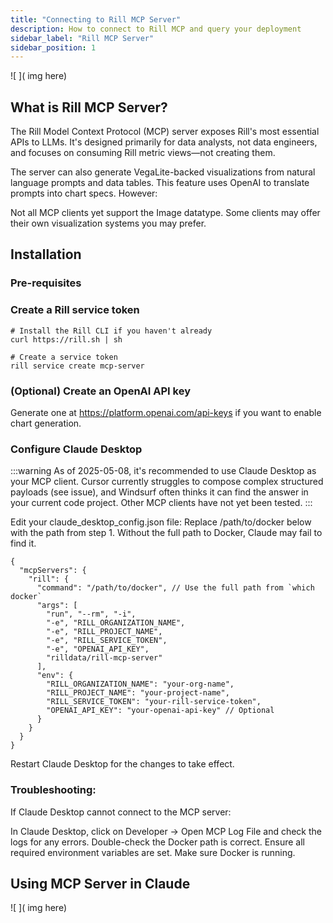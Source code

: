 ```yaml
---
title: "Connecting to Rill MCP Server"
description: How to connect to Rill MCP and query your deployment
sidebar_label: "Rill MCP Server"
sidebar_position: 1
---
```


![ ]( img here)

## What is Rill MCP Server?

The Rill Model Context Protocol (MCP) server exposes Rill's most essential APIs to LLMs. It's designed primarily for data analysts, not data engineers, and focuses on consuming Rill metric views—not creating them.

The server can also generate VegaLite-backed visualizations from natural language prompts and data tables. This feature uses OpenAI to translate prompts into chart specs. However:

Not all MCP clients yet support the Image datatype.
Some clients may offer their own visualization systems you may prefer.

## Installation


### Pre-requisites

### Create a Rill service token
```
# Install the Rill CLI if you haven't already
curl https://rill.sh | sh

# Create a service token
rill service create mcp-server
```

### (Optional) Create an OpenAI API key
Generate one at https://platform.openai.com/api-keys if you want to enable chart generation.

### Configure Claude Desktop
:::warning
As of 2025-05-08, it's recommended to use Claude Desktop as your MCP client. Cursor currently struggles to compose complex structured payloads (see issue), and Windsurf often thinks it can find the answer in your current code project. Other MCP clients have not yet been tested.
:::

Edit your claude_desktop_config.json file:
Replace /path/to/docker below with the path from step 1. Without the full path to Docker, Claude may fail to find it.
```
{
  "mcpServers": {
    "rill": {
      "command": "/path/to/docker", // Use the full path from `which docker`
      "args": [
        "run", "--rm", "-i",
        "-e", "RILL_ORGANIZATION_NAME",
        "-e", "RILL_PROJECT_NAME",
        "-e", "RILL_SERVICE_TOKEN",
        "-e", "OPENAI_API_KEY",
        "rilldata/rill-mcp-server"
      ],
      "env": {
        "RILL_ORGANIZATION_NAME": "your-org-name",
        "RILL_PROJECT_NAME": "your-project-name",
        "RILL_SERVICE_TOKEN": "your-rill-service-token",
        "OPENAI_API_KEY": "your-openai-api-key" // Optional
      }
    }
  }
}
```
Restart Claude Desktop for the changes to take effect.

### Troubleshooting:
If Claude Desktop cannot connect to the MCP server:

In Claude Desktop, click on Developer → Open MCP Log File and check the logs for any errors.
Double-check the Docker path is correct.
Ensure all required environment variables are set.
Make sure Docker is running.

## Using MCP Server in Claude

![ ]( img here)